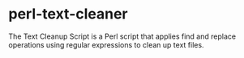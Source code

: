 # perl-text-cleaner
The Text Cleanup Script is a Perl script that applies find and replace operations using regular expressions to clean up text files.
